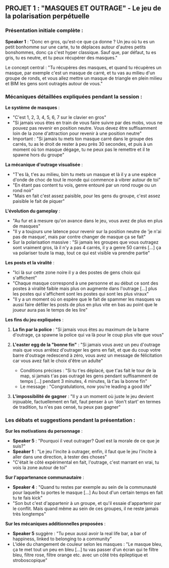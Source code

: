 ## **PROJET 1 : "MASQUES ET OUTRAGE" - Le jeu de la polarisation perpétuelle**

### Présentation initiale complète :

**Speaker 1** : "Donc en gros, qu'est-ce que ça donne ? Un jeu où tu es un petit bonhomme sur une carte, tu te déplaces autour d'autres petits bonshommes, donc ça c'est hyper classique. Sauf que, par défaut, tu es gris, tu es neutre, et tu peux récupérer des masques."

Le concept central : "Tu récupères des masques, et quand tu récupères un masque, par exemple c'est un masque de carré, et tu vas au milieu d'un groupe de ronds, et vous allez mettre un masque de triangle en plein milieu et BIM les gens sont outragés autour de vous."

### Mécaniques détaillées expliquées pendant la session :

**Le système de masques** :
- "C'est 1, 2, 3, 4, 5, 6, 7 sur le clavier en gros"
- "Si jamais vous êtes en train de vous faire suivre par des mobs, vous ne pouvez pas revenir en position neutre. Vous devez être suffisamment loin de la zone d'attraction pour revenir à une position neutre"
- Important : "Si jamais tu mets ton masque carré dans le groupe des carrés, tu as le droit de rester à peu près 30 secondes, et puis à un moment où ton masque dégage, tu ne peux pas le remettre et il te spawne hors du groupe"

**La mécanique d'outrage visualisée** :
- "T'es là, t'es au milieu, bim tu mets un masque et là il y a une espèce d'onde de choc de tout le monde qui commence à vibrer autour de toi"
- "En étant pas content tu vois, genre entouré par un rond rouge ou un rond noir"
- "Mais en fait c'est assez paisible, pour les gens du groupe, c'est assez paisible le fait de piquer"

**L'évolution du gameplay** :
- "Au fur et à mesure qu'on avance dans le jeu, vous avez de plus en plus de masques"
- "Il y a toujours une latence pour revenir sur la position neutre de 'je n'ai pas de masque', mais par contre changer de masque ça se fait"
- Sur la polarisation massive : "Si jamais les groupes que vous outragez sont vraiment gros, là il n'y a pas 4 carrés, il y a genre 50 carrés [...] ça va polariser toute la map, tout ce qui est visible va prendre partie"

**Les posts et la viralité** :
- "Ici là sur cette zone noire il y a des postes de gens choix qui s'affichent"
- "Chaque masque correspond à une personne et au début ce sont des postes à viralité faible mais plus on augmente dans l'outrage [...] plus les postes qui s'affichent sont les postes qui sont les plus viraux"
- "Il y a un moment où on espère que le fait de spammer les masques va aussi faire défiler les posts de plus en plus vite en bas au point que le joueur aura pas le temps de les lire"

**Les fins du jeu expliquées** :

1. **La fin par la police** : "Si jamais vous êtes au maximum de la barre d'outrage, ça spawne la police qui va là pour le coup plus vite que vous"

2. **L'easter egg de la "bonne fin"** : "Si jamais vous avez un peu d'outrage mais que vous arrêtez d'outrager les gens en fait, et que du coup votre barre d'outrage redescend à zéro, vous avez un message de félicitation car vous avez fait le choix d'être un adulte"
   - Conditions précises : "Si tu t'es déplacé, que t'as fait le tour de la map, si jamais t'as pas outragé les gens pendant suffisamment de temps [...] pendant 3 minutes, 4 minutes, là t'as la bonne fin"
   - Le message : "Congratulations, now you're leading a good life"

3. **L'impossibilité de gagner** : "Il y a un moment où juste le jeu devient injouable, factuellement en fait, faut penser à un 'don't start' en termes de tradition, tu n'es pas censé, tu peux pas gagner"

### Les débats et suggestions pendant la présentation :

**Sur les motivations du personnage** :
- **Speaker 5** : "Pourquoi il veut outrager? Quel est la morale de ce que je suis?"
- **Speaker 1** : "Le jeu l'incite à outrager, enfin, il faut que le jeu l'incite à aller dans une direction, à tester des choses"
- "C'était le côté expérimental en fait, l'outrage, c'est marrant en vrai, tu vois la zone autour de toi"

**Sur l'appartenance communautaire** :
- **Speaker 4** : "Quand tu restes par exemple au sein de la communauté pour laquelle tu portes le masque [...] Au bout d'un certain temps en fait tu te fais kick"
- "Son but c'est d'appartenir à un groupe, et qu'il essaie d'appartenir par le conflit. Mais quand même au sein de ces groupes, il ne reste jamais très longtemps"

**Sur les mécaniques additionnelles proposées** :
- **Speaker 5** suggère : "Tu peux aussi avoir la real life bar, a bar of happiness, linked to belonging to a community"
- L'idée du changement de couleur selon les masques : "Le masque bleu, ça te met tout un peu en bleu [...] tu vas passer d'un écran qui te filtre bleu, filtre rose, filtre orange etc. avec un côté très épileptique et stroboscopique"

